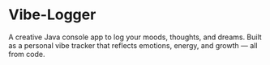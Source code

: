 # Vibe-Logger
A creative Java console app to log your moods, thoughts, and dreams. Built as a personal vibe tracker that reflects emotions, energy, and growth — all from code. 
